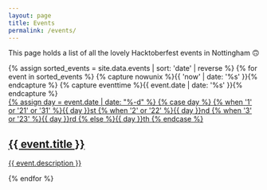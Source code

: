 ```yaml
---
layout: page
title: Events
permalink: /events/
---
```


This page holds a list of all the lovely Hacktoberfest events in Nottingham 🙃

<section class="events_list">

  <div class="event_outer">
    {% assign sorted_events = site.data.events | sort: 'date' | reverse %}
    {% for event in sorted_events %}
    {% capture nowunix %}{{ 'now' | date: '%s' }}{% endcapture %}
    {% capture eventtime %}{{ event.date | date: '%s' }}{% endcapture %}
    <a target="_blank" href="{{ event.url }}" title="{{ event.title }}" class="event {% if eventtime < nowunix %}event--done{% endif %}">
      <div class="event_date">
        <span class="event_date--value">
        {% assign day = event.date | date: "%-d"  %}
        {% case day %}
          {% when '1' or '21' or '31' %}{{ day }}st
          {% when '2' or '22' %}{{ day }}nd
          {% when '3' or '23' %}{{ day }}rd
          {% else %}{{ day }}th
        {% endcase %}
        </span>
      </div> 
      <h2 class="event_title">{{ event.title }}</h2>
      <p class="event_description">{{ event.description }}</p>
    </a>
    {% endfor %}
  </div>

</section>

<script>
    const events = document.querySelectorAll('.event');
    const now = new Date();

    // Loop through events
    events.forEach(event => {
        const endDate = new Date(event.dataset.endDate);

        // If end date is in the past, add class to style it
        if (now > endDate) {
            event.classList.add('event--done');
        }
    })
</script>
